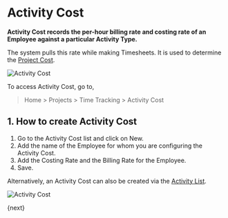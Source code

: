 <!-- add-breadcrumbs -->
# Activity Cost

**Activity Cost records the per-hour billing rate and costing rate of an Employee against a particular Activity Type.**

The system pulls this rate while making Timesheets. It is used to determine the [Project Cost](/docs/v12/user/manual/en/projects/project-costing).

<img class="screenshot" alt="Activity Cost" src="{{docs_base_url}}/assets/img/project/projects-activity-cost.png">

To access Activity Cost, go to,

> Home > Projects > Time Tracking > Activity Cost

## 1. How to create Activity Cost

  1. Go to the Activity Cost list and click on New.
  2. Add the name of the Employee for whom you are configuring the Activity Cost.
  3. Add the Costing Rate and the Billing Rate for the Employee.
  3. Save.

Alternatively, an Activity Cost can also be created via the [Activity List](/docs/v12/user/manual/en/projects/activity-type).

<img class="screenshot" alt="Activity Cost" src="{{docs_base_url}}/assets/img/project/projects-activity-cost-activity-type.png">

{next}
